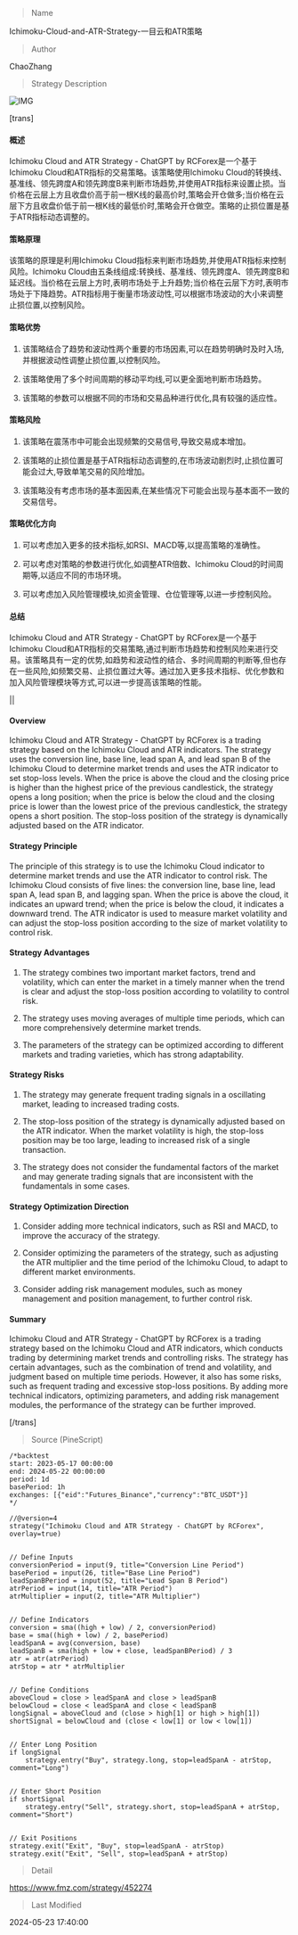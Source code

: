 
> Name

Ichimoku-Cloud-and-ATR-Strategy-一目云和ATR策略

> Author

ChaoZhang

> Strategy Description

![IMG](https://www.fmz.com/upload/asset/741382e35f3923ba39.png)

[trans]
#### 概述

Ichimoku Cloud and ATR Strategy - ChatGPT by RCForex是一个基于Ichimoku Cloud和ATR指标的交易策略。该策略使用Ichimoku Cloud的转换线、基准线、领先跨度A和领先跨度B来判断市场趋势,并使用ATR指标来设置止损。当价格在云层上方且收盘价高于前一根K线的最高价时,策略会开仓做多;当价格在云层下方且收盘价低于前一根K线的最低价时,策略会开仓做空。策略的止损位置是基于ATR指标动态调整的。

#### 策略原理

该策略的原理是利用Ichimoku Cloud指标来判断市场趋势,并使用ATR指标来控制风险。Ichimoku Cloud由五条线组成:转换线、基准线、领先跨度A、领先跨度B和延迟线。当价格在云层上方时,表明市场处于上升趋势;当价格在云层下方时,表明市场处于下降趋势。ATR指标用于衡量市场波动性,可以根据市场波动的大小来调整止损位置,以控制风险。

#### 策略优势

1. 该策略结合了趋势和波动性两个重要的市场因素,可以在趋势明确时及时入场,并根据波动性调整止损位置,以控制风险。

2. 该策略使用了多个时间周期的移动平均线,可以更全面地判断市场趋势。

3. 该策略的参数可以根据不同的市场和交易品种进行优化,具有较强的适应性。

#### 策略风险

1. 该策略在震荡市中可能会出现频繁的交易信号,导致交易成本增加。

2. 该策略的止损位置是基于ATR指标动态调整的,在市场波动剧烈时,止损位置可能会过大,导致单笔交易的风险增加。

3. 该策略没有考虑市场的基本面因素,在某些情况下可能会出现与基本面不一致的交易信号。

#### 策略优化方向

1. 可以考虑加入更多的技术指标,如RSI、MACD等,以提高策略的准确性。

2. 可以考虑对策略的参数进行优化,如调整ATR倍数、Ichimoku Cloud的时间周期等,以适应不同的市场环境。

3. 可以考虑加入风险管理模块,如资金管理、仓位管理等,以进一步控制风险。

#### 总结

Ichimoku Cloud and ATR Strategy - ChatGPT by RCForex是一个基于Ichimoku Cloud和ATR指标的交易策略,通过判断市场趋势和控制风险来进行交易。该策略具有一定的优势,如趋势和波动性的结合、多时间周期的判断等,但也存在一些风险,如频繁交易、止损位置过大等。通过加入更多技术指标、优化参数和加入风险管理模块等方式,可以进一步提高该策略的性能。

|| 

#### Overview

Ichimoku Cloud and ATR Strategy - ChatGPT by RCForex is a trading strategy based on the Ichimoku Cloud and ATR indicators. The strategy uses the conversion line, base line, lead span A, and lead span B of the Ichimoku Cloud to determine market trends and uses the ATR indicator to set stop-loss levels. When the price is above the cloud and the closing price is higher than the highest price of the previous candlestick, the strategy opens a long position; when the price is below the cloud and the closing price is lower than the lowest price of the previous candlestick, the strategy opens a short position. The stop-loss position of the strategy is dynamically adjusted based on the ATR indicator.

#### Strategy Principle

The principle of this strategy is to use the Ichimoku Cloud indicator to determine market trends and use the ATR indicator to control risk. The Ichimoku Cloud consists of five lines: the conversion line, base line, lead span A, lead span B, and lagging span. When the price is above the cloud, it indicates an upward trend; when the price is below the cloud, it indicates a downward trend. The ATR indicator is used to measure market volatility and can adjust the stop-loss position according to the size of market volatility to control risk.

#### Strategy Advantages

1. The strategy combines two important market factors, trend and volatility, which can enter the market in a timely manner when the trend is clear and adjust the stop-loss position according to volatility to control risk.

2. The strategy uses moving averages of multiple time periods, which can more comprehensively determine market trends.

3. The parameters of the strategy can be optimized according to different markets and trading varieties, which has strong adaptability.

#### Strategy Risks

1. The strategy may generate frequent trading signals in a oscillating market, leading to increased trading costs.

2. The stop-loss position of the strategy is dynamically adjusted based on the ATR indicator. When the market volatility is high, the stop-loss position may be too large, leading to increased risk of a single transaction.

3. The strategy does not consider the fundamental factors of the market and may generate trading signals that are inconsistent with the fundamentals in some cases.

#### Strategy Optimization Direction

1. Consider adding more technical indicators, such as RSI and MACD, to improve the accuracy of the strategy.

2. Consider optimizing the parameters of the strategy, such as adjusting the ATR multiplier and the time period of the Ichimoku Cloud, to adapt to different market environments.

3. Consider adding risk management modules, such as money management and position management, to further control risk.

#### Summary

Ichimoku Cloud and ATR Strategy - ChatGPT by RCForex is a trading strategy based on the Ichimoku Cloud and ATR indicators, which conducts trading by determining market trends and controlling risks. The strategy has certain advantages, such as the combination of trend and volatility, and judgment based on multiple time periods. However, it also has some risks, such as frequent trading and excessive stop-loss positions. By adding more technical indicators, optimizing parameters, and adding risk management modules, the performance of the strategy can be further improved.

[/trans]



> Source (PineScript)

``` pinescript
/*backtest
start: 2023-05-17 00:00:00
end: 2024-05-22 00:00:00
period: 1d
basePeriod: 1h
exchanges: [{"eid":"Futures_Binance","currency":"BTC_USDT"}]
*/

//@version=4
strategy("Ichimoku Cloud and ATR Strategy - ChatGPT by RCForex", overlay=true)


// Define Inputs
conversionPeriod = input(9, title="Conversion Line Period")
basePeriod = input(26, title="Base Line Period")
leadSpanBPeriod = input(52, title="Lead Span B Period")
atrPeriod = input(14, title="ATR Period")
atrMultiplier = input(2, title="ATR Multiplier")


// Define Indicators
conversion = sma((high + low) / 2, conversionPeriod)
base = sma((high + low) / 2, basePeriod)
leadSpanA = avg(conversion, base)
leadSpanB = sma(high + low + close, leadSpanBPeriod) / 3
atr = atr(atrPeriod)
atrStop = atr * atrMultiplier


// Define Conditions
aboveCloud = close > leadSpanA and close > leadSpanB
belowCloud = close < leadSpanA and close < leadSpanB
longSignal = aboveCloud and (close > high[1] or high > high[1])
shortSignal = belowCloud and (close < low[1] or low < low[1])


// Enter Long Position
if longSignal
    strategy.entry("Buy", strategy.long, stop=leadSpanA - atrStop, comment="Long")


// Enter Short Position
if shortSignal
    strategy.entry("Sell", strategy.short, stop=leadSpanA + atrStop, comment="Short")


// Exit Positions
strategy.exit("Exit", "Buy", stop=leadSpanA - atrStop)
strategy.exit("Exit", "Sell", stop=leadSpanA + atrStop)
```

> Detail

https://www.fmz.com/strategy/452274

> Last Modified

2024-05-23 17:40:00
